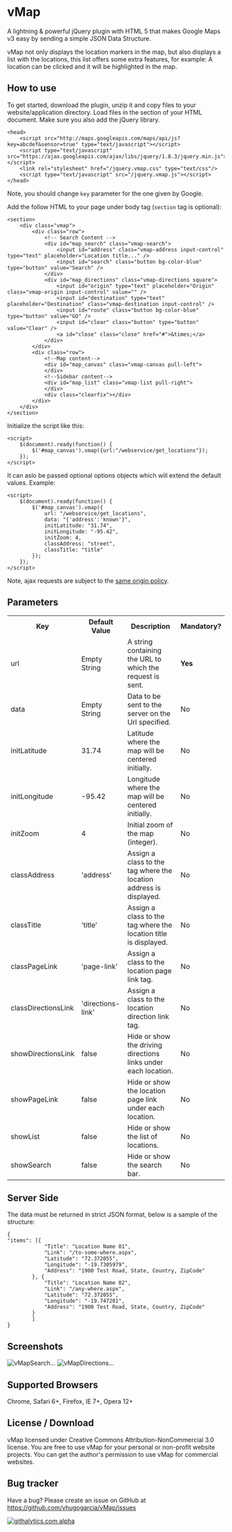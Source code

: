 vMap
====

A lightning & powerful jQuery plugin with HTML 5 that makes Google Maps v3 easy by sending a simple JSON Data Structure.

vMap not only displays the location markers in the map, but also displays a list with the locations, this list offers some extra features, for example: A location can be clicked and it will be highlighted in the map.


How to use
----------

To get started, download the plugin, unzip it and copy files to your website/application directory.
Load files in the <head> section of your HTML document. Make sure you also add the jQuery library.

	<head>
		<script src="http://maps.googleapis.com/maps/api/js?key=abcdef&sensor=true" type="text/javascript"></script>
        <script type="text/javascript" src="https://ajax.googleapis.com/ajax/libs/jquery/1.8.3/jquery.min.js"></script>
        <link rel="stylesheet" href="/jquery.vmap.css" type="text/css"/>
        <script type="text/javascript" src="/jquery.vmap.js"></script>
    </head>

Note, you should change `key` parameter for the one given by Google.

Add the follow HTML to your page under body tag (`section` tag is optional):
	
	<section>
		<div class="vmap">
			<div class="row">
				<!-- Search Content -->
				<div id="map_search" class="vmap-search">
					<input id="address" class="vmap-address input-control"  type="text" placeholder="Location title..." />
					<input id="search" class="button bg-color-blue" type="button" value="Search" />
				</div>
				<div id="map_directions" class="vmap-directions square">
					<input id="origin" type="text" placeholder="Origin" class="vmap-origin input-control" value="" />
					<input id="destination" type="text" placeholder="Destination" class="vmap-destination input-control" />
					<input id="route" class="button bg-color-blue" type="button" value="GO" />
					<input id="clear" class="button" type="button" value="Clear" />
					<a id="close" class="close" href="#">&times;</a>
				</div>
			</div>
			<div class="row">
				<!--Map content-->
				<div id="map_canvas" class="vmap-canvas pull-left">
				</div>
				<!--Sidebar content-->
				<div id="map_list" class="vmap-list pull-right">
				</div>
				<div class="clearfix"></div>
			</div>
		</div>
	</section>
	
Initialize the script like this:

    <script>
        $(document).ready(function() {
            $('#map_canvas').vmap({url:"/webservice/get_locations"});
        });
    </script>

It can aslo be passed optional options objects which will extend the default values. Example:

    <script>
        $(document).ready(function() {
            $('#map_canvas').vmap({
				url: "/webservice/get_locations",
				data: "{'address':'known'}",
				initLatitude: "31.74",
				initLongitude: "-95.42",
				initZoom: 4,
				classAddress: "street",
				classTitle: "title"
            });
        });
    </script>

Note, ajax requests are subject to the [same origin policy](http://en.wikipedia.org/wiki/Same_origin_policy).


Parameters
----------

<table>
  <tr>
    <th>Key</th><th>Default Value</th><th>Description</th><th>Mandatory?</th>
  </tr>
  <tr>
    <td>url</td><td>Empty String</td><td>A string containing the URL to which the request is sent.</td><td><strong>Yes</strong></td>
  </tr>
  <tr>
    <td>data</td><td>Empty String</td><td>Data to be sent to the server on the Url specified.</td><td>No</td>
  </tr>
  <tr>
    <td>initLatitude</td><td>31.74</td><td>Latitude where the map will be centered initially.</td><td>No</td>
  </tr>
  <tr>  
	<td>initLongitude</td><td>-95.42</td><td>Longitude where the map will be centered initially.</td><td>No</td>
  </tr>
  <tr>  
	<td>initZoom</td><td>4</td><td>Initial zoom of the map (integer).</td><td>No</td>
  </tr>
  <tr>
	<td>classAddress</td><td>'address'</td><td>Assign a class to the tag where the location address is displayed.</td><td>No</td>
  </tr>
  <tr>  
	<td>classTitle</td><td>'title'</td><td>Assign a class to the tag where the location title is displayed.</td><td>No</td>
  </tr>
  <tr>  
	<td>classPageLink</td><td>'page-link'</td><td>Assign a class to the location page link tag.</td><td>No</td>
  </tr>
  <tr>  
	<td>classDirectionsLink</td><td>'directions-link'</td><td>Assign a class to the location direction link tag.</td><td>No</td>
  </tr>
  <tr>  
	<td>showDirectionsLink</td><td>false</td><td>Hide or show the driving directions links under each location.</td><td>No</td>
  </tr>
  <tr>  
	<td>showPageLink</td><td>false</td><td>Hide or show the location page link under each location.</td><td>No</td>
  </tr>
  <tr>  
	<td>showList</td><td>false</td><td>Hide or show the list of locations.</td><td>No</td>
  </tr>
  <tr>  
	<td>showSearch</td><td>false</td><td>Hide or show the search bar.</td><td>No</td>
  </tr>
</table>

Server Side
----------

The data must be returned in strict JSON format, below is a sample of the structure:

	{
    "items": [{
				"Title": "Location Name 01",
				"Link": "/to-some-where.aspx",
				"Latitude": "72.372055",
				"Longitude": "-19.7305979",
				"Address": "1900 Test Road, State, Country, ZipCode"
			}, {
				"Title": "Location Name 02",
				"Link": "/any-where.aspx",
				"Latitude": "72.372055",
				"Longitude": "-19.747201",
				"Address": "1900 Test Road, State, Country, ZipCode"
			}
			]
	}
	
Screenshots
----------
![vMapSearch...](http://i1342.photobucket.com/albums/o773/vhugogarcia/Projects/vMap-Search.png)
![vMapDirections...](http://i1342.photobucket.com/albums/o773/vhugogarcia/Projects/vMap-Driving.png)


Supported Browsers
----------
Chrome, Safari 6+, Firefox, IE 7+, Opera 12+
	
License / Download
----------

vMap licensed under Creative Commons Attribution-NonCommercial 3.0 license.
You are free to use vMap for your personal or non-profit website projects.
You can get the author's permission to use vMap for commercial websites. 

Bug tracker
-----------

Have a bug? Please create an issue on GitHub at https://github.com/vhugogarcia/vMap/issues

[![githalytics.com alpha](https://cruel-carlota.pagodabox.com/b900f12a3465e3691a819495c7e15848 "githalytics.com")](http://githalytics.com/vhugogarcia/vMap)